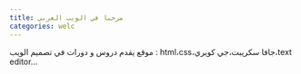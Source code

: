 ```yaml
---
title: مرحبا في الويب العربي
categories: welc
---
```


<p class="rtl">موقع يقدم دروس و دورات في تصميم الويب : html،css،جافا سكريبت،جي كويري،text editor...</p>
